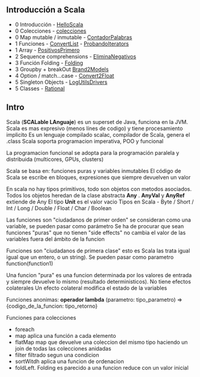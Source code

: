 ## Introducción a Scala

* 0 Introducción - [HelloScala](https://github.com/arturisimo/scala-intro/blob/master/src/org/apz/intro/0.HelloScala.scala)
* 0 Colecciones - [colecciones](https://github.com/arturisimo/scala-intro/blob/master/src/org/apz/intro/0.Colecciones.scala)
* 0 Map mutable / inmutable - [ContadorPalabras](https://github.com/arturisimo/scala-intro/blob/master/src/org/apz/intro/0.ContadorPalabras.scala)
* 1 Funciones - [ConvertList](https://github.com/arturisimo/scala-intro/blob/master/src/org/apz/intro/1.ConvertList.scala) - [ProbandoIterators](https://github.com/arturisimo/scala-intro/blob/master/src/org/apz/intro/1.ProbandoIterators.scala)
* 1 Array - [PositivosPrimero](https://github.com/arturisimo/scala-intro/blob/master/src/org/apz/intro/1.PositivosPrimero.scala)
* 2 Sequence comprehensions - [EliminaNegativos](https://github.com/arturisimo/scala-intro/blob/master/src/org/apz/intro/2.EliminaNegativos.scala)
* 3 Función Folding - [Folding](https://github.com/arturisimo/scala-intro/blob/master/src/org/apz/intro/3.Folding.scala)
* 3 Groupby + breakOut [Brand2Models](https://github.com/arturisimo/scala-intro/blob/master/src/org/apz/intro/3.Brand2Models.scala)
* 4 Option / match...case - [Convert2Float](https://github.com/arturisimo/scala-intro/blob/master/src/org/apz/intro/4.Convert2Float.scala)
* 5 Singleton Objects - [LogUtilsDrivers](https://github.com/arturisimo/scala-intro/blob/master/src/org/apz/intro/5.LogUtilsDriver.scala)
* 5 Classes - [Rational](https://github.com/arturisimo/scala-intro/blob/master/src/org/apz/intro/5.TestRational.scala)   

## Intro
Scala (**SCALable LAnguaje**) es un superset de Java, funciona en la JVM.
Scala es mas expresivo (menos línes de codigo) y tiene procesamiento implicito 
Es un lenguaje compilado scalac, compilador de Scala, genera el .class
Scala soporta programacion imperativa, POO y funcional 

La programacion funcional se adopta para la programación paralela y distribuida (multicores, GPUs, clusters) 
 
Scala se basa en: funciones puras y variables inmutables
El código de Scala se escribe en bloques, expresiones que siempre devuelven un valor

En scala no hay tipos primitivos, todo son objetos con metodos asociados. Todos los objetos heredan de la clase abstracta **Any** . **AnyVal** y **AnyRef** extiende de Any  El tipo **Unit** es el valor vacio 
Tipos en Scala - Byte / Short / Int / Long / Double / Float / Char / Boolean

Las funciones son "ciudadanos de primer orden" se consideran como una variable, se pueden pasar como parámetro
Se ha de procurar que sean funciones "puras" que no tienen "side effects" no cambia el valor de las variables fuera 
del ámbito de la funcion

Funciones son "ciudadanos de primera clase" esto es Scala las trata igual igual que un entero, o un string). 
Se pueden pasar como parametro function(function1)
  
Una funcion "pura" es una funcion determinada por los valores de entrada y siempre devuelve lo mismo (resultado deterministicos). No tiene efectos colaterales
Un efecto colateral modifica el estado de la variables

Funciones anonimas: **operador lambda**
	(parametro: tipo_parametro) => {codigo_de_la_funcion: tipo_retorno}

Funciones para colecciones
 * foreach
 * map aplica una función a cada elemento 
 * flatMap map que devuelve una coleccion del mismo tipo haciendo un join de todas las colecciones anidadas
 * filter filtrado segun una condicion
 * sortWitdh aplica una funcion de ordenacion
 * foldLeft. Folding  es parecido a una funcion reduce con un valor inicial
